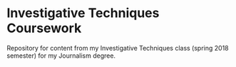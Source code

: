 # Investigative Techniques Coursework

Repository for content from my Investigative Techniques class (spring 2018 semester) for my Journalism degree.

